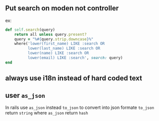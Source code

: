 ## Put search on moden not controller
ex: 
```ruby
def self.search(query)
    return all unless query.present?
    query = "%#{query.strip.downcase}%"
    where('lower(first_name) LIKE :search OR
          lower(last_name) LIKE :search OR
          lower(name) LIKE :search OR
          lower(email) LIKE :search', search: query)
end
```

## always use i18n instead of hard coded text

## user `as_json`
In rails use `as_json` instead `to_json` to convert into json formate
`to_json` return `string` where `as_json` return `hash`

##
